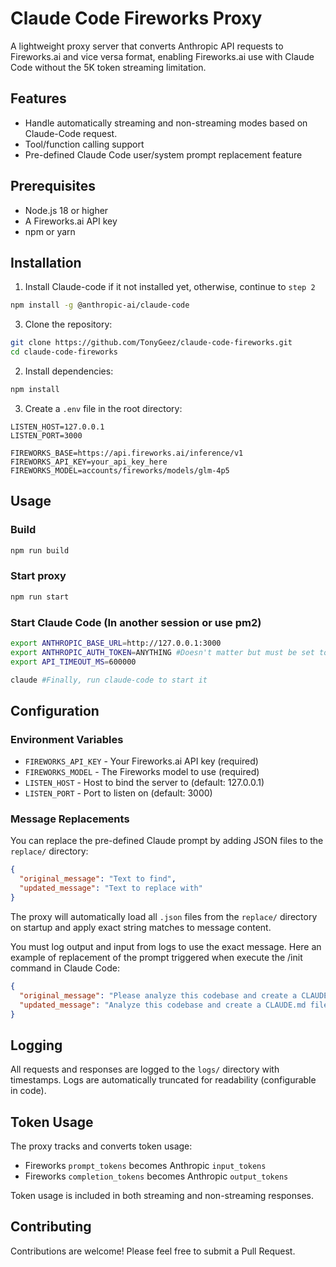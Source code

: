 # Claude Code Fireworks Proxy

A lightweight proxy server that converts Anthropic API requests to Fireworks.ai and vice versa format, enabling Fireworks.ai use with Claude Code without the 5K token streaming limitation.

## Features

- Handle automatically streaming and non-streaming modes based on Claude-Code request.
- Tool/function calling support
- Pre-defined Claude Code user/system prompt replacement feature

## Prerequisites

- Node.js 18 or higher
- A Fireworks.ai API key
- npm or yarn

## Installation

1. Install Claude-code if it not installed yet, otherwise, continue to `step 2`
```bash
npm install -g @anthropic-ai/claude-code
```
   
3. Clone the repository:
```bash
git clone https://github.com/TonyGeez/claude-code-fireworks.git
cd claude-code-fireworks
```

2. Install dependencies:
```bash
npm install
```

3. Create a `.env` file in the root directory:
```env
LISTEN_HOST=127.0.0.1
LISTEN_PORT=3000

FIREWORKS_BASE=https://api.fireworks.ai/inference/v1
FIREWORKS_API_KEY=your_api_key_here
FIREWORKS_MODEL=accounts/fireworks/models/glm-4p5
```

## Usage

### Build

```bash
npm run build
```
### Start proxy 
```bash
npm run start
```

### Start Claude Code (In another session or use pm2) 
```bash
export ANTHROPIC_BASE_URL=http://127.0.0.1:3000
export ANTHROPIC_AUTH_TOKEN=ANYTHING #Doesn't matter but must be set to something/whatever
export API_TIMEOUT_MS=600000

claude #Finally, run claude-code to start it
```

## Configuration

### Environment Variables

- `FIREWORKS_API_KEY` - Your Fireworks.ai API key (required)
- `FIREWORKS_MODEL` - The Fireworks model to use (required)
- `LISTEN_HOST` - Host to bind the server to (default: 127.0.0.1)
- `LISTEN_PORT` - Port to listen on (default: 3000)

### Message Replacements

You can replace the pre-defined Claude prompt by adding JSON files to the `replace/` directory:

```json
{
  "original_message": "Text to find",
  "updated_message": "Text to replace with"
}
```

The proxy will automatically load all `.json` files from the `replace/` directory on startup and apply exact string matches to message content. 

You must log output and input from logs to use the exact message. Here an example of replacement of the prompt triggered when execute the /init command in Claude Code:

```json
{
  "original_message": "Please analyze this codebase and create a CLAUDE.md file, which will be given to future instances of Claude Code to operate in this repository.\n\nWhat to add:\n1. Commands that will be commonly used, such as how to build, lint, and run tests. Include the necessary commands to develop in this codebase, such as how to run a single test.\n2. High-level code architecture and structure so that future instances can be productive more quickly. Focus on the \"big picture\" architecture that requires reading multiple files to understand.\n\nUsage notes:\n- If there's already a CLAUDE.md, suggest improvements to it.\n- When you make the initial CLAUDE.md, do not repeat yourself and do not include obvious instructions like \"Provide helpful error messages to users\", \"Write unit tests for all new utilities\", \"Never include sensitive information (API keys, tokens) in code or commits\".\n- Avoid listing every component or file structure that can be easily discovered.\n- Don't include generic development practices.\n- If there are Cursor rules (in .cursor/rules/ or .cursorrules) or Copilot rules (in .github/copilot-instructions.md), make sure to include the important parts.\n- If there is a README.md, make sure to include the important parts.\n- Do not make up information such as \"Common Development Tasks\", \"Tips for Development\", \"Support and Documentation\" unless this is expressly included in other files that you read.\n- Be sure to prefix the file with the following text:\n\n```\n# CLAUDE.md\n\nThis file provides guidance to Claude Code (claude.ai/code) when working with code in this repository.\n```",
  "updated_message": "Analyze this codebase and create a CLAUDE.md file for future Claude Code instances.\n\nInclude:\n1. Common commands: build, lint, test, and single test execution\n2. High-level architecture requiring multi-file understanding\n\nRules:\n- Suggest improvements if CLAUDE.md exists\n- Skip obvious practices (error messages, tests, no secrets)\n- Skip file listings, component inventories, generic dev advice\n- Skip fabricated sections unless in existing files\n- Include important parts from: .cursor/rules/, .cursorrules, .github/copilot-instructions.md, README.md\n- Prefix with:\n\n# CLAUDE.md\n\nThis file provides guidance to Claude Code (claude.ai/code) when working with code in this repository.\n"
}
```


## Logging

All requests and responses are logged to the `logs/` directory with timestamps. Logs are automatically truncated for readability (configurable in code).

## Token Usage

The proxy tracks and converts token usage:
- Fireworks `prompt_tokens` becomes Anthropic `input_tokens`
- Fireworks `completion_tokens` becomes Anthropic `output_tokens`

Token usage is included in both streaming and non-streaming responses.

## Contributing

Contributions are welcome! Please feel free to submit a Pull Request.

